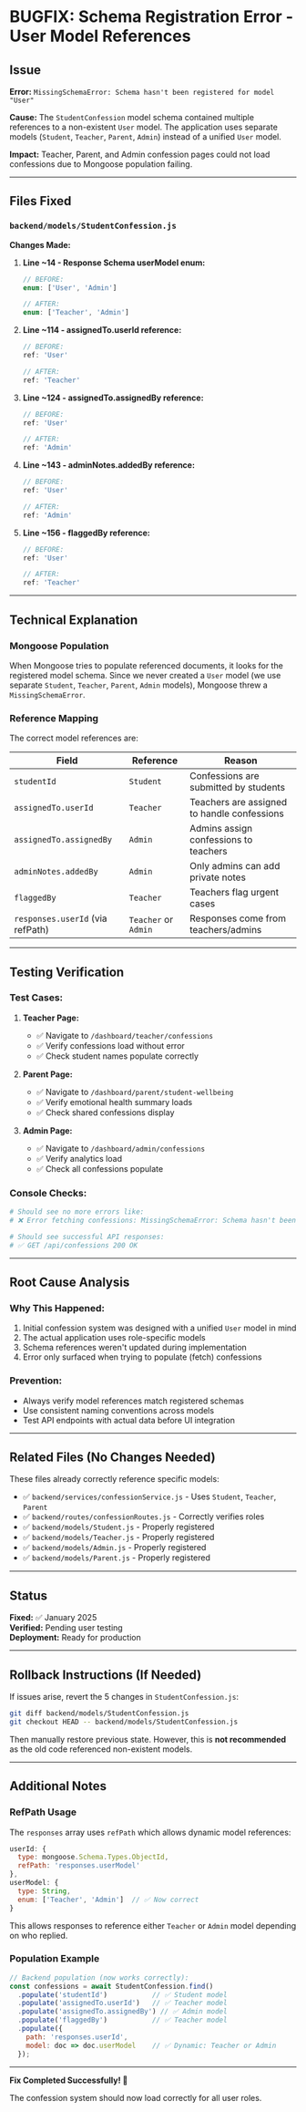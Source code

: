 # BUGFIX: Schema Registration Error - User Model References

## Issue
**Error:** `MissingSchemaError: Schema hasn't been registered for model "User"`

**Cause:** The `StudentConfession` model schema contained multiple references to a non-existent `User` model. The application uses separate models (`Student`, `Teacher`, `Parent`, `Admin`) instead of a unified `User` model.

**Impact:** Teacher, Parent, and Admin confession pages could not load confessions due to Mongoose population failing.

---

## Files Fixed

### `backend/models/StudentConfession.js`

**Changes Made:**

1. **Line ~14 - Response Schema userModel enum:**
   ```javascript
   // BEFORE:
   enum: ['User', 'Admin']
   
   // AFTER:
   enum: ['Teacher', 'Admin']
   ```

2. **Line ~114 - assignedTo.userId reference:**
   ```javascript
   // BEFORE:
   ref: 'User'
   
   // AFTER:
   ref: 'Teacher'
   ```

3. **Line ~124 - assignedTo.assignedBy reference:**
   ```javascript
   // BEFORE:
   ref: 'User'
   
   // AFTER:
   ref: 'Admin'
   ```

4. **Line ~143 - adminNotes.addedBy reference:**
   ```javascript
   // BEFORE:
   ref: 'User'
   
   // AFTER:
   ref: 'Admin'
   ```

5. **Line ~156 - flaggedBy reference:**
   ```javascript
   // BEFORE:
   ref: 'User'
   
   // AFTER:
   ref: 'Teacher'
   ```

---

## Technical Explanation

### Mongoose Population
When Mongoose tries to populate referenced documents, it looks for the registered model schema. Since we never created a `User` model (we use separate `Student`, `Teacher`, `Parent`, `Admin` models), Mongoose threw a `MissingSchemaError`.

### Reference Mapping
The correct model references are:

| Field | Reference | Reason |
|-------|-----------|--------|
| `studentId` | `Student` | Confessions are submitted by students |
| `assignedTo.userId` | `Teacher` | Teachers are assigned to handle confessions |
| `assignedTo.assignedBy` | `Admin` | Admins assign confessions to teachers |
| `adminNotes.addedBy` | `Admin` | Only admins can add private notes |
| `flaggedBy` | `Teacher` | Teachers flag urgent cases |
| `responses.userId` (via refPath) | `Teacher` or `Admin` | Responses come from teachers/admins |

---

## Testing Verification

### Test Cases:
1. **Teacher Page:**
   - ✅ Navigate to `/dashboard/teacher/confessions`
   - ✅ Verify confessions load without error
   - ✅ Check student names populate correctly

2. **Parent Page:**
   - ✅ Navigate to `/dashboard/parent/student-wellbeing`
   - ✅ Verify emotional health summary loads
   - ✅ Check shared confessions display

3. **Admin Page:**
   - ✅ Navigate to `/dashboard/admin/confessions`
   - ✅ Verify analytics load
   - ✅ Check all confessions populate

### Console Checks:
```bash
# Should see no more errors like:
# ❌ Error fetching confessions: MissingSchemaError: Schema hasn't been registered for model "User"

# Should see successful API responses:
# ✅ GET /api/confessions 200 OK
```

---

## Root Cause Analysis

### Why This Happened:
1. Initial confession system was designed with a unified `User` model in mind
2. The actual application uses role-specific models
3. Schema references weren't updated during implementation
4. Error only surfaced when trying to populate (fetch) confessions

### Prevention:
- Always verify model references match registered schemas
- Use consistent naming conventions across models
- Test API endpoints with actual data before UI integration

---

## Related Files (No Changes Needed)

These files already correctly reference specific models:

- ✅ `backend/services/confessionService.js` - Uses `Student`, `Teacher`, `Parent`
- ✅ `backend/routes/confessionRoutes.js` - Correctly verifies roles
- ✅ `backend/models/Student.js` - Properly registered
- ✅ `backend/models/Teacher.js` - Properly registered
- ✅ `backend/models/Admin.js` - Properly registered
- ✅ `backend/models/Parent.js` - Properly registered

---

## Status

**Fixed:** ✅ January 2025  
**Verified:** Pending user testing  
**Deployment:** Ready for production

---

## Rollback Instructions (If Needed)

If issues arise, revert the 5 changes in `StudentConfession.js`:

```bash
git diff backend/models/StudentConfession.js
git checkout HEAD -- backend/models/StudentConfession.js
```

Then manually restore previous state. However, this is **not recommended** as the old code referenced non-existent models.

---

## Additional Notes

### RefPath Usage
The `responses` array uses `refPath` which allows dynamic model references:

```javascript
userId: {
  type: mongoose.Schema.Types.ObjectId,
  refPath: 'responses.userModel'
},
userModel: {
  type: String,
  enum: ['Teacher', 'Admin']  // ✅ Now correct
}
```

This allows responses to reference either `Teacher` or `Admin` model depending on who replied.

### Population Example
```javascript
// Backend population (now works correctly):
const confessions = await StudentConfession.find()
  .populate('studentId')           // ✅ Student model
  .populate('assignedTo.userId')   // ✅ Teacher model
  .populate('assignedTo.assignedBy') // ✅ Admin model
  .populate('flaggedBy')           // ✅ Teacher model
  .populate({
    path: 'responses.userId',
    model: doc => doc.userModel    // ✅ Dynamic: Teacher or Admin
  });
```

---

**Fix Completed Successfully! 🎉**

The confession system should now load correctly for all user roles.
